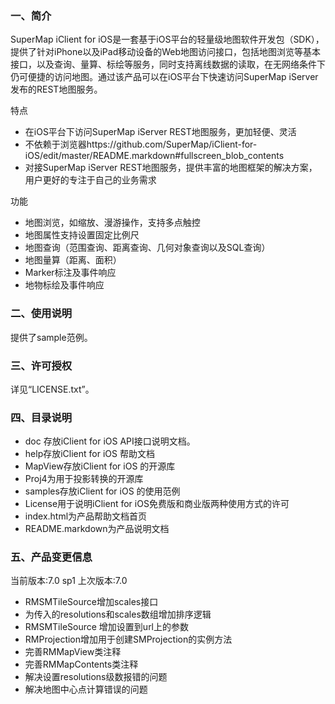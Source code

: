 ### 一、简介

SuperMap iClient for iOS是一套基于iOS平台的轻量级地图软件开发包（SDK），提供了针对iPhone以及iPad移动设备的Web地图访问接口，包括地图浏览等基本接口，以及查询、量算、标绘等服务，同时支持离线数据的读取，在无网络条件下仍可便捷的访问地图。通过该产品可以在iOS平台下快速访问SuperMap iServer发布的REST地图服务。

特点
 
 - 在iOS平台下访问SuperMap iServer REST地图服务，更加轻便、灵活
 - 不依赖于浏览器https://github.com/SuperMap/iClient-for-iOS/edit/master/README.markdown#fullscreen_blob_contents
 - 对接SuperMap iServer REST地图服务，提供丰富的地图框架的解决方案，用户更好的专注于自己的业务需求

功能
 
 - 地图浏览，如缩放、漫游操作，支持多点触控
 - 地图属性支持设置固定比例尺
 - 地图查询（范围查询、距离查询、几何对象查询以及SQL查询）
 - 地图量算（距离、面积）
 - Marker标注及事件响应
 - 地物标绘及事件响应

### 二、使用说明

提供了sample范例。

### 三、许可授权

详见“LICENSE.txt”。

### 四、目录说明

- doc 存放iClient for iOS API接口说明文档。
- help存放iClient for iOS 帮助文档
- MapView存放iClient for iOS 的开源库
- Proj4为用于投影转换的开源库
- samples存放iClient for iOS 的使用范例
- License用于说明iClient for iOS免费版和商业版两种使用方式的许可
- index.html为产品帮助文档首页
- README.markdown为产品说明文档

### 五、产品变更信息

当前版本:7.0 sp1
上次版本:7.0

- RMSMTileSource增加scales接口
- 为传入的resolutions和scales数组增加排序逻辑
- RMSMTileSource 增加设置到url上的参数
- RMProjection增加用于创建SMProjection的实例方法
- 完善RMMapView类注释
- 完善RMMapContents类注释
- 解决设置resolutions级数报错的问题
- 解决地图中心点计算错误的问题
